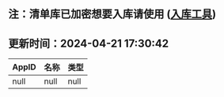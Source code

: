 ## 注：清单库已加密想要入库请使用 ([入库工具](https://github.com/BlankTMing/ManifestAutoUpdate/releases))

## 更新时间：2024-04-21 17:30:42
| AppID | 名称 | 类型  |
| :-------------------- | :----------------------------- | :----------- |
| null | null| null |
